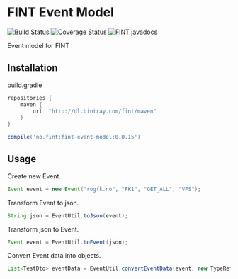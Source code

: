 # FINT Event Model

[![Build Status](https://travis-ci.org/FINTmodels/fint-event-model.svg?branch=master)](https://travis-ci.org/FINTmodels/fint-event-model) 
[![Coverage Status](https://coveralls.io/repos/github/FINTmodels/fint-event-model/badge.svg?branch=master)](https://coveralls.io/github/FINTmodels/fint-event-model?branch=master)
[![FINT javadocs](https://img.shields.io/badge/FINT-javadoc-blue.svg)](https://docs.felleskomponent.no/docs/fint-event-model/)

Event model for FINT

## Installation

build.gradle

```groovy
repositories {
    maven {
        url  "http://dl.bintray.com/fint/maven"
    }
}

compile('no.fint:fint-event-model:0.0.15')
```

## Usage

Create new Event.

```java
Event event = new Event("rogfk.no", "FK1", "GET_ALL", "VFS");
```

Transform Event to json.

```java
String json = EventUtil.toJson(event);
```

Transform json to Event.

```java
Event event = EventUtil.toEvent(json);
```

Convert Event data into objects.

```java
List<TestDto> eventData = EventUtil.convertEventData(event, new TypeReference<List<TestDto>>() {});
```